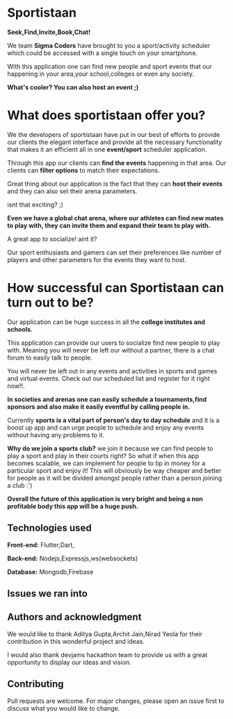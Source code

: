 # Sportistaan
**Seek,Find,Invite,Book,Chat!**

We team **Sigma Coders** have brought to you a sport/activity scheduler which could be accessed with a single touch on your smartphone.

With this application one can find new people and sport events that our happening in your area,your school,colleges or even any society.

**What's cooler? You can also host an event ;)**

# What does sportistaan offer you?
We the developers of sportistaan have put in our best of efforts to provide our clients the elegant interface and provide all the necessary functionality that makes it an efficient all in one **event/sport** scheduler application.

Through this app our clients can **find the events** happening in that area. Our clients can **filter options** to match their expectations.

Great thing about our application is the fact that they can **host their events** and they can also set their arena parameters.

isnt that exciting? ;)

**Even we have a global chat arena, where our athletes can find new mates to play with, they can invite them and expand their team to play with.**

A great app to socialize! aint it?

Our sport enthusiasts and gamers can set their preferences like number of players and other parameters for the events they want to host.



# How successful can Sportistaan can turn out to be?

Our application can be huge success in all the **college institutes and schools.**

This application can provide our users to socialize find new people to play with. Meaning you will never be left our without a partner, there is a chat forum to easily talk to people.

You will never be left out in any events and activities in sports and games and virtual events. Check out our scheduled list and register for it right now!!.

**In societies and arenas one can easily schedule a tournaments,find sponsors and also make it easily eventful by calling people in.**  

Currently **sports is a vital part of person's day to day schedule** and it is a boost up app and can urge people to schedule and enjoy any events without having any problems to it.

**Why do we join a sports club?** we join it because we can find people to play a sport and play in their courts right? So what if when this app becomes scalable, we can implement for people to tip in money for a particular sport and enjoy it!
This will obviously be way cheaper and better for people as it will be divided amongst people rather than a person joining a club :')


**Overall the future of this application is very bright and being a non profitable body this app will be a huge push.**

## Technologies used
**Front-end:** Flutter,Dart,

**Back-end:** Nodejs,Expressjs,ws(websockets)

**Database:** Mongodb,Firebase


## Issues we ran into

## Authors and acknowledgment
We would like to thank Aditya Gupta,Archit Jain,Nirad Yeola for their contribution in this wonderful project and ideas.

I would also thank devjams hackathon team to provide us with a great opportunity to display our ideas and vision.
## Contributing
Pull requests are welcome. For major changes, please open an issue first to discuss what you would like to change.


